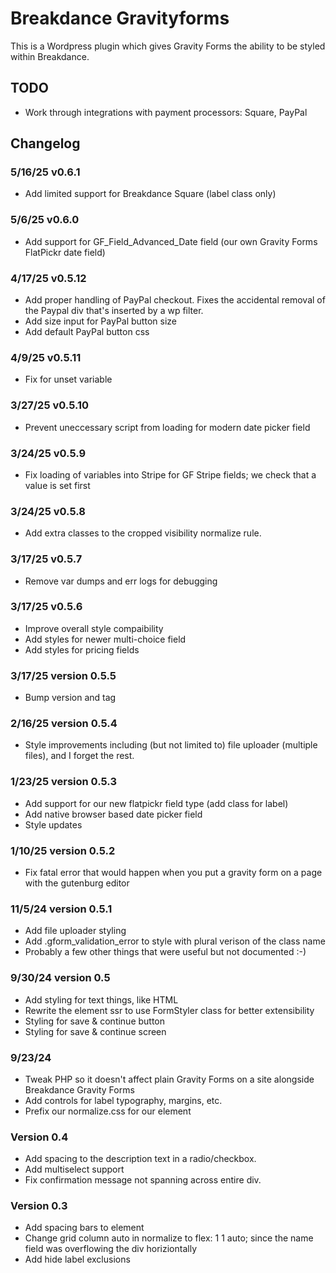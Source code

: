 # Breakdance Gravityforms
This is a Wordpress plugin which gives Gravity Forms the ability to be styled within Breakdance. 

## TODO
- Work through integrations with payment processors: Square, PayPal

## Changelog
### 5/16/25 v0.6.1
- Add limited support for Breakdance Square (label class only)
### 5/6/25 v0.6.0
- Add support for GF_Field_Advanced_Date field (our own Gravity Forms FlatPickr date field)
### 4/17/25 v0.5.12
- Add proper handling of PayPal checkout. Fixes the accidental removal of the Paypal div that's inserted by a wp filter.
- Add size input for PayPal button size
- Add default PayPal button css
### 4/9/25 v0.5.11
- Fix for unset variable
### 3/27/25 v0.5.10
- Prevent uneccessary script from loading for modern date picker field
### 3/24/25 v0.5.9
- Fix loading of variables into Stripe for GF Stripe fields; we check that a value is set first
### 3/24/25 v0.5.8
- Add extra classes to the cropped visibility normalize rule.
### 3/17/25 v0.5.7
- Remove var dumps and err logs for debugging
### 3/17/25 v0.5.6
- Improve overall style compaibility
- Add styles for newer multi-choice field
- Add styles for pricing fields
### 3/17/25 version 0.5.5
- Bump version and tag
### 2/16/25 version 0.5.4
- Style improvements including (but not limited to) file uploader (multiple files), and I forget the rest.
### 1/23/25 version 0.5.3
- Add support for our new flatpickr field type (add class for label)
- Add native browser based date picker field
- Style updates
### 1/10/25 version 0.5.2
- Fix fatal error that would happen when you put a gravity form on a page with the gutenburg editor
### 11/5/24 version 0.5.1
- Add file uploader styling
- Add .gform_validation_error to style with plural verison of the class name
- Probably a few other things that were useful but not documented :-)
### 9/30/24 version 0.5
- Add styling for text things, like HTML
- Rewrite the element ssr to use FormStyler class for better extensibility
- Styling for save & continue button
- Styling for save & continue screen
### 9/23/24
- Tweak PHP so it doesn't affect plain Gravity Forms on a site alongside Breakdance Gravity Forms
- Add controls for label typography, margins, etc.
- Prefix our normalize.css for our element
### Version 0.4
- Add spacing to the description text in a radio/checkbox.
- Add multiselect support
- Fix confirmation message not spanning across entire div.
### Version 0.3
- Add spacing bars to element
- Change grid column auto in normalize to  flex: 1 1 auto; since the name field was overflowing the div horiziontally
- Add hide label exclusions